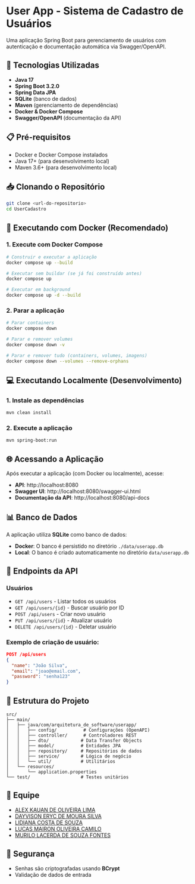 # User App - Sistema de Cadastro de Usuários

Uma aplicação Spring Boot para gerenciamento de usuários com autenticação e documentação automática via Swagger/OpenAPI.

## 🚀 Tecnologias Utilizadas

- **Java 17**
- **Spring Boot 3.2.0**
- **Spring Data JPA**
- **SQLite** (banco de dados)
- **Maven** (gerenciamento de dependências)
- **Docker & Docker Compose**
- **Swagger/OpenAPI** (documentação da API)

## 📋 Pré-requisitos

- Docker e Docker Compose instalados
- Java 17+ (para desenvolvimento local)
- Maven 3.6+ (para desenvolvimento local)

## 📥 Clonando o Repositório

```bash
git clone <url-do-repositorio>
cd UserCadastro
```

## 🐳 Executando com Docker (Recomendado)

### 1. Execute com Docker Compose
```bash
# Construir e executar a aplicação
docker compose up --build

# Executar sem buildar (se já foi construído antes)
docker compose up

# Executar em background
docker compose up -d --build
```

### 2. Parar a aplicação
```bash
# Parar containers
docker compose down

# Parar e remover volumes
docker compose down -v

# Parar e remover tudo (containers, volumes, imagens)
docker compose down --volumes --remove-orphans
```

## 💻 Executando Localmente (Desenvolvimento)

### 1. Instale as dependências
```bash
mvn clean install
```

### 2. Execute a aplicação
```bash
mvn spring-boot:run
```

## 🌐 Acessando a Aplicação

Após executar a aplicação (com Docker ou localmente), acesse:

- **API**: http://localhost:8080
- **Swagger UI**: http://localhost:8080/swagger-ui.html
- **Documentação da API**: http://localhost:8080/api-docs

## 📊 Banco de Dados

A aplicação utiliza **SQLite** como banco de dados:
- **Docker**: O banco é persistido no diretório `./data/userapp.db`
- **Local**: O banco é criado automaticamente no diretório `data/userapp.db`

## 🔧 Endpoints da API

### Usuários
- `GET /api/users` - Listar todos os usuários
- `GET /api/users/{id}` - Buscar usuário por ID
- `POST /api/users` - Criar novo usuário
- `PUT /api/users/{id}` - Atualizar usuário
- `DELETE /api/users/{id}` - Deletar usuário

### Exemplo de criação de usuário:
```json
POST /api/users
{
  "name": "João Silva",
  "email": "joao@email.com",
  "password": "senha123"
}
```

## 📁 Estrutura do Projeto

```
src/
├── main/
│   ├── java/com/arquitetura_de_software/userapp/
│   │   ├── config/          # Configurações (OpenAPI)
│   │   ├── controller/      # Controladores REST
│   │   ├── dto/            # Data Transfer Objects
│   │   ├── model/          # Entidades JPA
│   │   ├── repository/     # Repositórios de dados
│   │   ├── service/        # Lógica de negócio
│   │   └── util/           # Utilitários
│   └── resources/
│       └── application.properties
└── test/                   # Testes unitários
```

## 👥 Equipe

- [ALEX KAUAN DE OLIVEIRA LIMA](https://github.com/AlexKauan)
- [DAYVISON ERYC DE MOURA SILVA](https://github.com/dayvisonmsilva)
- [LIDIANA COSTA DE SOUZA](https://github.com/Lidianacosta)
- [LUCAS MAIRON OLIVEIRA CAMILO](https://github.com/LucasMairon)
- [MURILO LACERDA DE SOUZA FONTES](https://github.com/murilofontes1)

## 🔐 Segurança

- Senhas são criptografadas usando **BCrypt**
- Validação de dados de entrada

